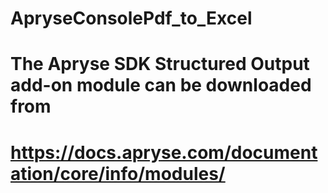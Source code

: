 # ApryseConsolePdf_to_Excel

# The Apryse SDK Structured Output add-on module can be downloaded from
# https://docs.apryse.com/documentation/core/info/modules/
